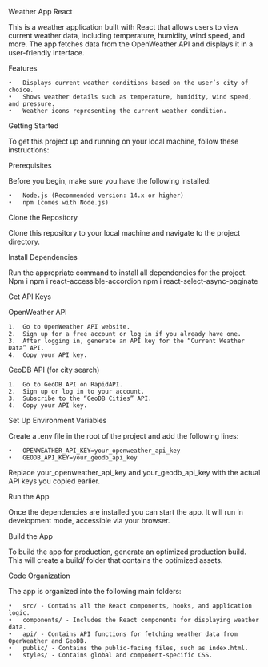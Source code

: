 Weather App React

This is a weather application built with React that allows users to view current weather data, including temperature, humidity, wind speed, and more. The app fetches data from the OpenWeather API and displays it in a user-friendly interface.

Features

	•	Displays current weather conditions based on the user’s city of choice.
	•	Shows weather details such as temperature, humidity, wind speed, and pressure.
	•	Weather icons representing the current weather condition.

Getting Started

To get this project up and running on your local machine, follow these instructions:

Prerequisites

Before you begin, make sure you have the following installed:

	•	Node.js (Recommended version: 14.x or higher)
	•	npm (comes with Node.js)

Clone the Repository

Clone this repository to your local machine and navigate to the project directory.

Install Dependencies

Run the appropriate command to install all dependencies for the project.
Npm i
npm i react-accessible-accordion
npm i react-select-async-paginate

Get API Keys

OpenWeather API

	1.	Go to OpenWeather API website.
	2.	Sign up for a free account or log in if you already have one.
	3.	After logging in, generate an API key for the “Current Weather Data” API.
	4.	Copy your API key.

GeoDB API (for city search)

	1.	Go to GeoDB API on RapidAPI.
	2.	Sign up or log in to your account.
	3.	Subscribe to the “GeoDB Cities” API.
	4.	Copy your API key.

Set Up Environment Variables

Create a .env file in the root of the project and add the following lines:

	•	OPENWEATHER_API_KEY=your_openweather_api_key
	•	GEODB_API_KEY=your_geodb_api_key

Replace your_openweather_api_key and your_geodb_api_key with the actual API keys you copied earlier.

Run the App

Once the dependencies are installed you can start the app. It will run in development mode, accessible via your browser.

Build the App

To build the app for production, generate an optimized production build. This will create a build/ folder that contains the optimized assets.


Code Organization

The app is organized into the following main folders:

	•	src/ - Contains all the React components, hooks, and application logic.
	•	components/ - Includes the React components for displaying weather data.
	•	api/ - Contains API functions for fetching weather data from OpenWeather and GeoDB.
	•	public/ - Contains the public-facing files, such as index.html.
	•	styles/ - Contains global and component-specific CSS.

